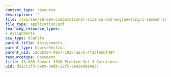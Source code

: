 ```yaml
---
content_type: resource
description: ''
file: /courses/18-085-computational-science-and-engineering-i-summer-2020/d51c51f3590908db22f57a43edee0437_MIT18_085Summer20_PS3_sol.pdf
file_type: application/pdf
learning_resource_types:
- Assignments
ocw_type: OCWFile
parent_title: Assignments
parent_type: CourseSection
parent_uid: 12d2b394-4057-1956-a27b-4f3dfe56f484
resourcetype: Document
title: 18.085 Summer 2020 Problem Set 3 Solutions
uid: d51c51f3-5909-08db-22f5-7a43edee0437
---
```

